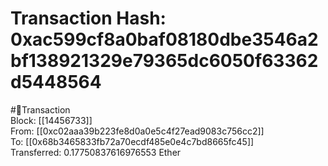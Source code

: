
Transaction Hash: 0xac599cf8a0baf08180dbe3546a2bf138921329e79365dc6050f63362d5448564
====================================================================================
  
#💸Transaction  
Block: [[14456733]]  
From: [[0xc02aaa39b223fe8d0a0e5c4f27ead9083c756cc2]]  
To: [[0x68b3465833fb72a70ecdf485e0e4c7bd8665fc45]]  
Transferred: 0.17750837616976553 Ether